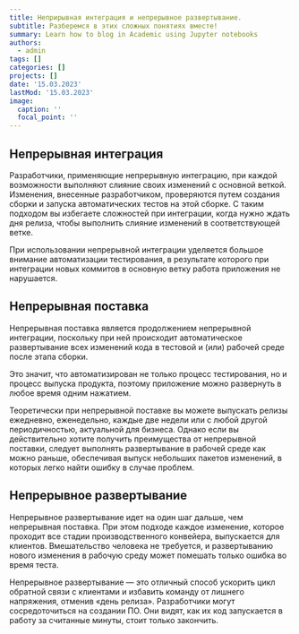 ```yaml
---
title: Неприрывная интеграция и непрерывное развертывание.
subtitle: Разберемся в этих сложных понятиях вместе!
summary: Learn how to blog in Academic using Jupyter notebooks
authors:
  - admin
tags: []
categories: []
projects: []
date: '15.03.2023'
lastMod: '15.03.2023'
image:
  caption: ''
  focal_point: ''
---
```


## Непрерывная интеграция

Разработчики, применяющие непрерывную интеграцию, при каждой возможности выполняют слияние своих изменений с основной веткой. Изменения, внесенные разработчиком, проверяются путем создания сборки и запуска автоматических тестов на этой сборке. С таким подходом вы избегаете сложностей при интеграции, когда нужно ждать дня релиза, чтобы выполнить слияние изменений в соответствующей ветке.

При использовании непрерывной интеграции уделяется большое внимание автоматизации тестирования, в результате которого при интеграции новых коммитов в основную ветку работа приложения не нарушается.

## Непрерывная поставка

Непрерывная поставка является продолжением непрерывной интеграции, поскольку при ней происходит автоматическое развертывание всех изменений кода в тестовой и (или) рабочей среде после этапа сборки.

Это значит, что автоматизирован не только процесс тестирования, но и процесс выпуска продукта, поэтому приложение можно развернуть в любое время одним нажатием.

Теоретически при непрерывной поставке вы можете выпускать релизы ежедневно, еженедельно, каждые две недели или с любой другой периодичностью, актуальной для бизнеса. Однако если вы действительно хотите получить преимущества от непрерывной поставки, следует выполнять развертывание в рабочей среде как можно раньше, обеспечивая выпуск небольших пакетов изменений, в которых легко найти ошибку в случае проблем.

## Непрерывное развертывание

Непрерывное развертывание идет на один шаг дальше, чем непрерывная поставка. При этом подходе каждое изменение, которое проходит все стадии производственного конвейера, выпускается для клиентов. Вмешательство человека не требуется, и развертыванию нового изменения в рабочую среду может помешать только ошибка во время теста.

Непрерывное развертывание — это отличный способ ускорить цикл обратной связи с клиентами и избавить команду от лишнего напряжения, отменив «день релиза». Разработчики могут сосредоточиться на создании ПО. Они видят, как их код запускается в работу за считанные минуты, стоит только закончить.

